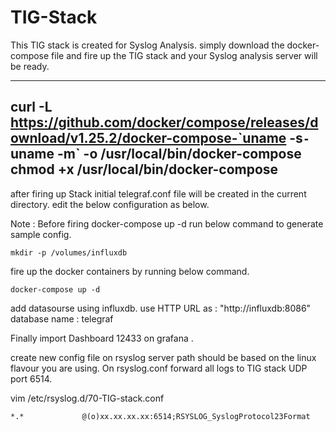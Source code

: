 # TIG-Stack
This TIG stack is created for Syslog Analysis.
simply download the docker-compose file and fire up the TIG stack and your Syslog analysis server will be ready.

---
curl -L https://github.com/docker/compose/releases/download/v1.25.2/docker-compose-`uname -s`-`uname -m` -o /usr/local/bin/docker-compose
chmod +x /usr/local/bin/docker-compose
---

after firing up Stack initial telegraf.conf file will be created in the current directory. edit the below configuration as below.

Note : Before firing docker-compose up -d run below command to generate sample config.
```buildoutcfg
mkdir -p /volumes/influxdb
```
fire up the docker containers by running below command.
```
docker-compose up -d
```
add datasourse using influxdb. 
use HTTP URL as : "http://influxdb:8086"
database name   : telegraf


Finally import Dashboard 12433 on grafana .



create new config file on rsyslog server path should be based on the linux flavour you are using.
On rsyslog.conf forward all logs to TIG stack UDP port 6514.

vim /etc/rsyslog.d/70-TIG-stack.conf
```buildoutcfg
*.*             @(o)xx.xx.xx.xx:6514;RSYSLOG_SyslogProtocol23Format
```
